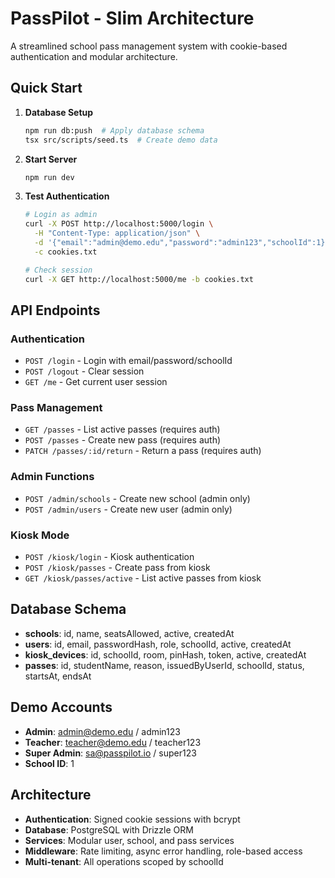 # PassPilot - Slim Architecture

A streamlined school pass management system with cookie-based authentication and modular architecture.

## Quick Start

1. **Database Setup**
   ```bash
   npm run db:push  # Apply database schema
   tsx src/scripts/seed.ts  # Create demo data
   ```

2. **Start Server**
   ```bash
   npm run dev
   ```

3. **Test Authentication**
   ```bash
   # Login as admin
   curl -X POST http://localhost:5000/login \
     -H "Content-Type: application/json" \
     -d '{"email":"admin@demo.edu","password":"admin123","schoolId":1}' \
     -c cookies.txt

   # Check session
   curl -X GET http://localhost:5000/me -b cookies.txt
   ```

## API Endpoints

### Authentication
- `POST /login` - Login with email/password/schoolId
- `POST /logout` - Clear session  
- `GET /me` - Get current user session

### Pass Management
- `GET /passes` - List active passes (requires auth)
- `POST /passes` - Create new pass (requires auth)
- `PATCH /passes/:id/return` - Return a pass (requires auth)

### Admin Functions
- `POST /admin/schools` - Create new school (admin only)
- `POST /admin/users` - Create new user (admin only)

### Kiosk Mode
- `POST /kiosk/login` - Kiosk authentication
- `POST /kiosk/passes` - Create pass from kiosk
- `GET /kiosk/passes/active` - List active passes from kiosk

## Database Schema

- **schools**: id, name, seatsAllowed, active, createdAt
- **users**: id, email, passwordHash, role, schoolId, active, createdAt  
- **kiosk_devices**: id, schoolId, room, pinHash, token, active, createdAt
- **passes**: id, studentName, reason, issuedByUserId, schoolId, status, startsAt, endsAt

## Demo Accounts

- **Admin**: admin@demo.edu / admin123
- **Teacher**: teacher@demo.edu / teacher123  
- **Super Admin**: sa@passpilot.io / super123
- **School ID**: 1

## Architecture

- **Authentication**: Signed cookie sessions with bcrypt
- **Database**: PostgreSQL with Drizzle ORM
- **Services**: Modular user, school, and pass services
- **Middleware**: Rate limiting, async error handling, role-based access
- **Multi-tenant**: All operations scoped by schoolId